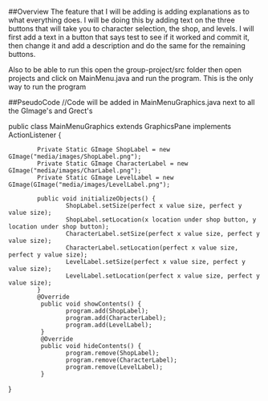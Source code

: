 ##Overview
The feature that I will be adding is adding explanations as to what everything does. I will be doing this by adding text
on the three buttons that will take you to character selection, the shop, and levels. I will first add a text in a 
button that says test to see if it worked and commit it, then change it and add a description and do the same for the 
remaining buttons. 

Also to be able to run this open the group-project/src folder then open projects and click on 
MainMenu.java and run the program. This is the only way to run the program

##PseudoCode
//Code will be added in MainMenuGraphics.java next to all the GImage's and Grect's

public class MainMenuGraphics extends GraphicsPane implements ActionListener {

            Private Static GImage ShopLabel = new GImage("media/images/ShopLabel.png");
            Private Static GImage CharacterLabel = new GImage("media/images/CharLabel.png");
            Private Static GImage LevelLabel = new GImage(GImage("media/images/LevelLabel.png");
            
            public void initializeObjects() {
            		ShopLabel.setSize(perfect x value size, perfect y value size);
            		ShopLabel.setLocation(x location under shop button, y location under shop button);
            		CharacterLabel.setSize(perfect x value size, perfect y value size);
            		CharacterLabel.setLocation(perfect x value size, perfect y value size);
            		LevelLabel.setSize(perfect x value size, perfect y value size);
            		LevelLabel.setLocation(perfect x value size, perfect y value size);
            }
            @Override
	         public void showContents() {
	         		program.add(ShopLabel);
	         		program.add(CharacterLabel);
	         		program.add(LevelLabel);
	         }
	         @Override
	         public void hideContents() {
	         		program.remove(ShopLabel);
	         		program.remove(CharacterLabel);
	         		program.remove(LevelLabel);
	         }
					
}